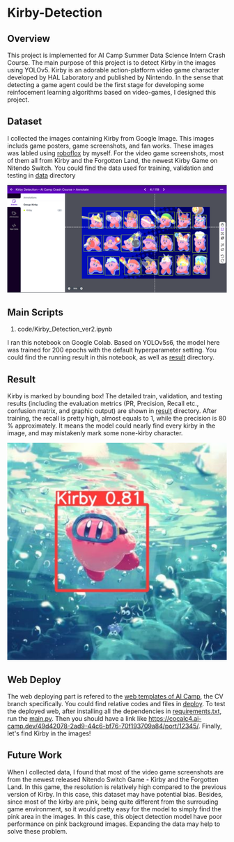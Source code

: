 # Kirby-Detection
## Overview
This project is implemented for AI Camp Summer Data Science Intern Crash Course. The main purpose of this project is to detect Kirby in the images using YOLOv5. Kirby is an adorable action-platform video game character developed by HAL Laboratory and published by Nintendo. In the sense that detecting a game agent could be the first stage for developing some reinfocement learning algorithms based on video-games, I designed this project.

## Dataset
I collected the images containing Kirby from Google Image. This images includs game posters, game screenshots, and fan works. These images was labled using [roboflox](https://roboflow.com/) by myself. For the video game screenshots, most of them all from Kirby and the Forgotten Land, the newest Kirby Game on Nitendo Switch. You could find the data used for training, validation and testing in [data](data) directory

![](image/label_generate.png)

## Main Scripts
1. code/Kirby_Detection_ver2.ipynb

I ran this notebook on Google Colab. Based on YOLOv5s6, the model here was trained for 200 epochs with the default hyperparameter setting. You could find the running result in this notebook, as well as [result](result) directory. 

## Result
Kirby is marked by bounding box! The detailed train, validation, and testing results (including the evaluation metrics (PR, Precision, Recall etc., confusion matrix, and graphic output) are shown in [result](result) directory. After training, the recall is pretty high, almost equals to 1, while the precision is 80 % approximately. It means the model could nearly find every kirby in the image, and may mistakenly mark some none-kirby character.

![](image/kirby_detection.png)

## Web Deploy

The web deploying part is refered to the [web templates of AI Camp](https://github.com/organization-x/omni), the CV branch specifically. You could find relative codes and files in [deploy](deploy). To test the deployed web, after installing all the dependencies in [requirements.txt](deploy/app/requirements.txt), run the [main.py](deploy/app/main.py). Then you should have a link like https://cocalc4.ai-camp.dev/49d42078-2ad9-44c6-bf76-70f193709a84/port/12345/. Finally, let's find Kirby in the images!

## Future Work
When I collected data, I found that most of the video game screenshots are from the newest released Nitendo Switch Game - Kirby and the Forgotten Land. In this game, the resolution is relatively high compared to the previous version of Kirby. In this case, this dataset may have potential bias. Besides, since most of the kirby are pink, being quite different from the surrouding game environment, so it would pretty easy for the model to simply find the pink area in the images. In this case, this object detection model have poor performance on pink background images. Expanding the data may help to solve these problem. 
